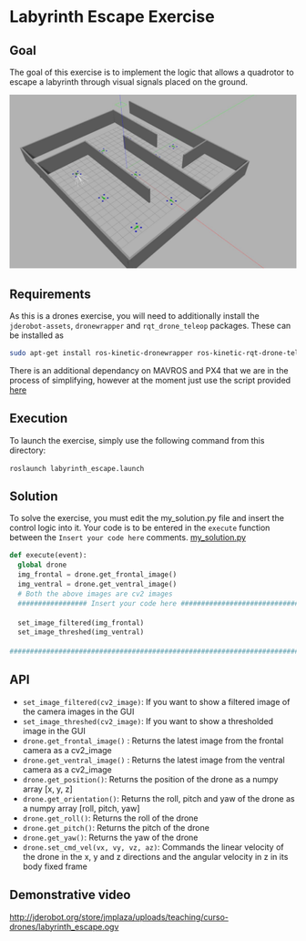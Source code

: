 # Labyrinth Escape Exercise

## Goal

The goal of this exercise is to implement the logic that allows a quadrotor to escape a labyrinth through visual signals placed on the ground.

![World](../../docs/labyrinth_escape.jpg)

## Requirements

As this is a drones exercise, you will need to additionally install the `jderobot-assets`, `dronewrapper` and `rqt_drone_teleop` packages. These can be installed as

```bash
sudo apt-get install ros-kinetic-dronewrapper ros-kinetic-rqt-drone-teleop ros-kinetic-jderobot-assets
```

There is an additional dependancy on MAVROS and PX4 that we are in the process of simplifying, however at the moment just use the script provided [here](https://github.com/JdeRobot/drones/blob/master/mavros_px4_sitl_installation.sh)

## Execution

To launch the exercise, simply use the following command from this directory:

`roslaunch labyrinth_escape.launch`

## Solution

To solve the exercise, you must edit the my_solution.py file and insert the control logic into it. Your code is to be entered in the `execute` function between the `Insert your code here` comments.
[my_solution.py](my_solution.py#L46)

```python
def execute(event):
  global drone
  img_frontal = drone.get_frontal_image()
  img_ventral = drone.get_ventral_image()
  # Both the above images are cv2 images
  ################# Insert your code here #################################

  set_image_filtered(img_frontal)
  set_image_threshed(img_ventral)

#########################################################################
```

## API

* `set_image_filtered(cv2_image)`: If you want to show a filtered image of the camera images in the GUI
* `set_image_threshed(cv2_image)`: If you want to show a thresholded image in the GUI
* `drone.get_frontal_image()` : Returns the latest image from the frontal camera as a cv2_image
* `drone.get_ventral_image()` : Returns the latest image from the ventral camera as a cv2_image
* `drone.get_position()`: Returns the position of the drone as a numpy array [x, y, z]
* `drone.get_orientation()`: Returns the roll, pitch and yaw of the drone as a numpy array [roll, pitch, yaw]
* `drone.get_roll()`: Returns the roll of the drone
* `drone.get_pitch()`: Returns the pitch of the drone
* `drone.get_yaw()`: Returns the yaw of the drone
* `drone.set_cmd_vel(vx, vy, vz, az)`: Commands the linear velocity of the drone in the x, y and z directions and the angular velocity in z in its body fixed frame

## Demonstrative video

http://jderobot.org/store/jmplaza/uploads/teaching/curso-drones/labyrinth_escape.ogv
